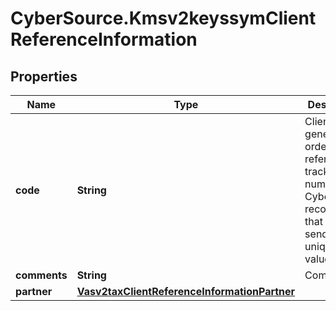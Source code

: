 # CyberSource.Kmsv2keyssymClientReferenceInformation

## Properties
Name | Type | Description | Notes
------------ | ------------- | ------------- | -------------
**code** | **String** | Client-generated order reference or tracking number. CyberSource recommends that you send a unique value.  | [optional] 
**comments** | **String** | Comments | [optional] 
**partner** | [**Vasv2taxClientReferenceInformationPartner**](Vasv2taxClientReferenceInformationPartner.md) |  | [optional] 


